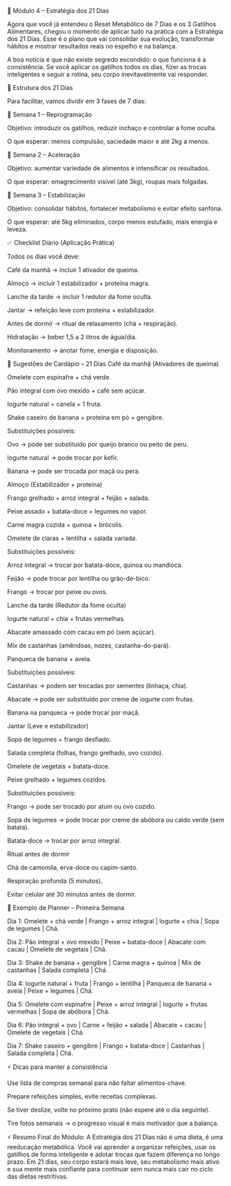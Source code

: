 📘 Módulo 4 – Estratégia dos 21 Dias

Agora que você já entendeu o Reset Metabólico de 7 Dias e os 3 Gatilhos Alimentares, chegou o momento de aplicar tudo na prática com a Estratégia dos 21 Dias.
Esse é o plano que vai consolidar sua evolução, transformar hábitos e mostrar resultados reais no espelho e na balança.

A boa notícia é que não existe segredo escondido: o que funciona é a consistência. Se você aplicar os gatilhos todos os dias, fizer as trocas inteligentes e seguir a rotina, seu corpo inevitavelmente vai responder.

🔑 Estrutura dos 21 Dias

Para facilitar, vamos dividir em 3 fases de 7 dias:

📅 Semana 1 – Reprogramação

Objetivo: introduzir os gatilhos, reduzir inchaço e controlar a fome oculta.

O que esperar: menos compulsão, saciedade maior e até 2kg a menos.

📅 Semana 2 – Aceleração

Objetivo: aumentar variedade de alimentos e intensificar os resultados.

O que esperar: emagrecimento visível (até 3kg), roupas mais folgadas.

📅 Semana 3 – Estabilização

Objetivo: consolidar hábitos, fortalecer metabolismo e evitar efeito sanfona.

O que esperar: até 5kg eliminados, corpo menos estufado, mais energia e leveza.

✅ Checklist Diário (Aplicação Prática)

Todos os dias você deve:

Café da manhã → incluir 1 ativador de queima.

Almoço → incluir 1 estabilizador + proteína magra.

Lanche da tarde → incluir 1 redutor da fome oculta.

Jantar → refeição leve com proteína + estabilizador.

Antes de dormir → ritual de relaxamento (chá + respiração).

Hidratação → beber 1,5 a 2 litros de água/dia.

Monitoramento → anotar fome, energia e disposição.

🍳 Sugestões de Cardápio – 21 Dias
Café da manhã (Ativadores de queima)

Omelete com espinafre + chá verde.

Pão integral com ovo mexido + café sem açúcar.

Iogurte natural + canela + 1 fruta.

Shake caseiro de banana + proteína em pó + gengibre.

Substituições possíveis:

Ovo → pode ser substituído por queijo branco ou peito de peru.

Iogurte natural → pode trocar por kefir.

Banana → pode ser trocada por maçã ou pera.

Almoço (Estabilizador + proteína)

Frango grelhado + arroz integral + feijão + salada.

Peixe assado + batata-doce + legumes no vapor.

Carne magra cozida + quinoa + brócolis.

Omelete de claras + lentilha + salada variada.

Substituições possíveis:

Arroz integral → trocar por batata-doce, quinoa ou mandioca.

Feijão → pode trocar por lentilha ou grão-de-bico.

Frango → trocar por peixe ou ovos.

Lanche da tarde (Redutor da fome oculta)

Iogurte natural + chia + frutas vermelhas.

Abacate amassado com cacau em pó (sem açúcar).

Mix de castanhas (amêndoas, nozes, castanha-do-pará).

Panqueca de banana + aveia.

Substituições possíveis:

Castanhas → podem ser trocadas por sementes (linhaça, chia).

Abacate → pode ser substituído por creme de iogurte com frutas.

Banana na panqueca → pode trocar por maçã.

Jantar (Leve e estabilizador)

Sopa de legumes + frango desfiado.

Salada completa (folhas, frango grelhado, ovo cozido).

Omelete de vegetais + batata-doce.

Peixe grelhado + legumes cozidos.

Substituições possíveis:

Frango → pode ser trocado por atum ou ovo cozido.

Sopa de legumes → pode trocar por creme de abóbora ou caldo verde (sem batata).

Batata-doce → trocar por arroz integral.

Ritual antes de dormir

Chá de camomila, erva-doce ou capim-santo.

Respiração profunda (5 minutos).

Evitar celular até 30 minutos antes de dormir.

📅 Exemplo de Planner – Primeira Semana

Dia 1: Omelete + chá verde | Frango + arroz integral | Iogurte + chia | Sopa de legumes | Chá.

Dia 2: Pão integral + ovo mexido | Peixe + batata-doce | Abacate com cacau | Omelete de vegetais | Chá.

Dia 3: Shake de banana + gengibre | Carne magra + quinoa | Mix de castanhas | Salada completa | Chá.

Dia 4: Iogurte natural + fruta | Frango + lentilha | Panqueca de banana + aveia | Peixe + legumes | Chá.

Dia 5: Omelete com espinafre | Peixe + arroz integral | Iogurte + frutas vermelhas | Sopa de abóbora | Chá.

Dia 6: Pão integral + ovo | Carne + feijão + salada | Abacate + cacau | Omelete de vegetais | Chá.

Dia 7: Shake caseiro + gengibre | Frango + batata-doce | Castanhas | Salada completa | Chá.

⚡ Dicas para manter a consistência

Use lista de compras semanal para não faltar alimentos-chave.

Prepare refeições simples, evite receitas complexas.

Se tiver deslize, volte no próximo prato (não espere até o dia seguinte).

Tire fotos semanais → o progresso visual é mais motivador que a balança.

⚡ Resumo Final do Módulo:
A Estratégia dos 21 Dias não é uma dieta, é uma reeducação metabólica. Você vai aprender a organizar refeições, usar os gatilhos de forma inteligente e adotar trocas que fazem diferença no longo prazo.
Em 21 dias, seu corpo estará mais leve, seu metabolismo mais ativo e sua mente mais confiante para continuar sem nunca mais cair no ciclo das dietas restritivas.